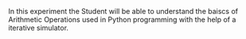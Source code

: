 In this experiment the Student will be able to understand the baiscs of Arithmetic Operations used in Python programming with the help of a iterative simulator.
